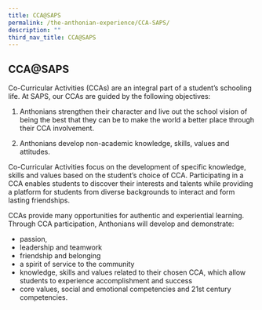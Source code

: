 ```yaml
---
title: CCA@SAPS
permalink: /the-anthonian-experience/CCA-SAPS/
description: ""
third_nav_title: CCA@SAPS
---
```

## CCA@SAPS

Co-Curricular Activities (CCAs) are an integral part of a student’s schooling life. At SAPS, our CCAs are guided by the following objectives:

1) Anthonians strengthen their character and live out the school vision of being the best that they can be to make the world a better place through their CCA involvement.

2) Anthonians develop non-academic knowledge, skills, values and attitudes.

  

Co-Curricular Activities focus on the development of specific knowledge, skills and values based on the student’s choice of CCA. Participating in a CCA enables students to discover their interests and talents while providing a platform for students from diverse backgrounds to interact and form lasting friendships. 

  

CCAs provide many opportunities for authentic and experiential learning. Through CCA participation, Anthonians will develop and demonstrate: 

*   passion,
*   leadership and teamwork
*   friendship and belonging
*   a spirit of service to the community
*   knowledge, skills and values related to their chosen CCA, which allow students to experience accomplishment and success
*   core values, social and emotional competencies and 21st century competencies.